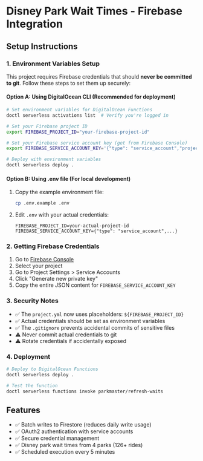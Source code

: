 # Disney Park Wait Times - Firebase Integration

## Setup Instructions

### 1. Environment Variables Setup

This project requires Firebase credentials that should **never be committed to git**. Follow these steps to set them up securely:

#### Option A: Using DigitalOcean CLI (Recommended for deployment)

```bash
# Set environment variables for DigitalOcean Functions
doctl serverless activations list  # Verify you're logged in

# Set your Firebase project ID
export FIREBASE_PROJECT_ID="your-firebase-project-id"

# Set your Firebase service account key (get from Firebase Console)
export FIREBASE_SERVICE_ACCOUNT_KEY='{"type": "service_account","project_id": "your-project-id",...}'

# Deploy with environment variables
doctl serverless deploy .
```

#### Option B: Using .env file (For local development)

1. Copy the example environment file:
   ```bash
   cp .env.example .env
   ```

2. Edit `.env` with your actual credentials:
   ```
   FIREBASE_PROJECT_ID=your-actual-project-id
   FIREBASE_SERVICE_ACCOUNT_KEY={"type": "service_account",...}
   ```

### 2. Getting Firebase Credentials

1. Go to [Firebase Console](https://console.firebase.google.com/)
2. Select your project
3. Go to Project Settings > Service Accounts
4. Click "Generate new private key"
5. Copy the entire JSON content for `FIREBASE_SERVICE_ACCOUNT_KEY`

### 3. Security Notes

- ✅ The `project.yml` now uses placeholders: `${FIREBASE_PROJECT_ID}`
- ✅ Actual credentials should be set as environment variables
- ✅ The `.gitignore` prevents accidental commits of sensitive files
- ⚠️ Never commit actual credentials to git
- ⚠️ Rotate credentials if accidentally exposed

### 4. Deployment

```bash
# Deploy to DigitalOcean Functions
doctl serverless deploy .

# Test the function
doctl serverless functions invoke parkmaster/refresh-waits
```

## Features

- ✅ Batch writes to Firestore (reduces daily write usage)
- ✅ OAuth2 authentication with service accounts
- ✅ Secure credential management
- ✅ Disney park wait times from 4 parks (126+ rides)
- ✅ Scheduled execution every 5 minutes
